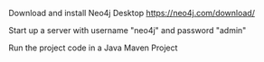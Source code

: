 Download and install Neo4j Desktop
https://neo4j.com/download/

Start up a server with username "neo4j"
and password "admin"

Run the project code in a Java Maven Project

